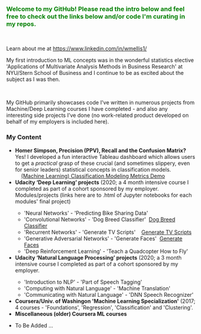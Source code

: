 <h3><span style="color: #008000;"><strong>Welcome to my GitHub! Please read the intro below and feel free to check out the links below and/or code I'm curating in my repos.&nbsp;</strong></span></h3>
<p>&nbsp;</p>
<p>Learn about me at&nbsp;<a href="https://www.linkedin.com/in/wmellis1/">https://www.linkedin.com/in/wmellis1/</a></p> My first introduction to ML concepts was in the wonderful statistics elective 'Applications of Multivariate Analysis Methods in Business Research' at NYU/Stern School of Business and I continue to be as excited about the subject as I was then.
<p>&nbsp;</p>
<p>My GitHub primarily showcases code I've written in numerous projects from Machine/Deep Learning courses I have completed - and also any interesting side projects I&rsquo;ve done (no work-related product developed on behalf of my employers is included here). &nbsp;</p>
<h3><strong>My Content</strong></h3>
<ul>
<li><strong>Homer Simpson, Precision (PPV), Recall and the Confusion Matrix? </strong>Yes! I developed a fun interactive Tableau dashboard which allows users to get a <em>practical</em> grasp of these crucial (and sometimes slippery, even for senior leaders) statistical concepts in classification models.</li>&nbsp; &nbsp; <a title="William Ellis - Classification Model Statistics Demo" href="https://public.tableau.com/app/profile/william.ellis3377/viz/MachineLearningClassificationModelingMetricsDemo/Dashboard">(Machine Learning) Classification Modeling Metrics Demo</a></li>
<li><strong>Udacity &lsquo;Deep Learning&rsquo; projects</strong> (2020; a 4 month intensive course I completed as part of a cohort sponsored by my employer. Modules/projects (links here are to .html of Jupyter notebooks for each modules' final project)</li>
<ul>
<li>'Neural Networks' - 'Predicting Bike Sharing Data'</li>
<li>'Convolutional Networks' - 'Dog Breed Classifier'&nbsp; <a title="William Ellis - Dog Breed Classifier" href="https://htmlpreview.github.io/?https://github.com/RedGoldGreen/Deep-Learning/blob/main/dog_app.html">Dog Breed Classifier</a></li>
<li>'Recurrent Networks' - 'Generate TV Scripts'&nbsp; &nbsp; <a title="William Ellis - Generate TV Scripts" href="https://htmlpreview.github.io/?https://github.com/RedGoldGreen/Deep-Learning/blob/main/dlnd_tv_script_generation.html">Generate TV Scripts</a></li>
<li>'Generative Adversarial Networks' - 'Generate Faces'&nbsp; <a title="William Ellis - Generate Faces" href="https://htmlpreview.github.io/?https://github.com/RedGoldGreen/Deep-Learning/blob/main/dlnd_face_generation.html">Generate Faces</a></li>
<li>'Deep Reinforcement Learning' - 'Teach a Quadcopter How to Fly'</li>
</ul>
<li><strong>Udacity &lsquo;Natural Language Processing&rsquo; projects</strong> (2020; a 3 month intensive course I completed as part of a cohort sponsored by my employer.</li>
<ul>
<li>'Introduction to NLP' - 'Part of Speech Tagging'</li>
<li>'Computing with Natural Language' - 'Machine Translation'</li>
<li>'Communicating with Natural Language' - 'DNN Speech Recognizer'</li>
</ul>
<li><strong>Coursera/Univ. of Washingon 'Machine Learning Specialization'</strong> (2017; 4 courses - 'Foundations', 'Regression', 'Classification' and 'Clustering'.</li>
<li><strong>Miscellaneous (older) Coursera ML courses</strong></li>
</ul>
<ul>
<li>To Be Added ...</li>
</ul>
